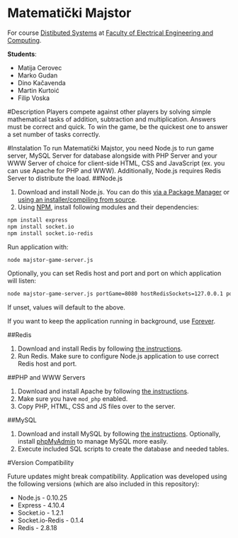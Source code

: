 Matematički Majstor
===================

For course [Distibuted Systems](http://www.fer.unizg.hr/en/course/dissys) at [Faculty of Electrical Engineering and Computing](http://www.fer.unizg.hr).

**Students**:
- Matija Cerovec
- Marko Gudan
- Dino Kačavenda
- Martin Kurtoić
- Filip Voska

#Description
Players compete against other players by solving simple mathematical tasks of addition, subtraction and multiplication. Answers must be correct and quick. To win the game, be the quickest one to answer a set number of tasks correctly.

#Instalation
To run Matematički Majstor, you need Node.js to run game server, MySQL Server for database alongside with PHP Server and your WWW Server of choice for client-side HTML, CSS and JavaScript (ex. you can use Apache for PHP and WWW). Additionally, Node.js requires Redis Server to distribute the load.
##Node.js
1. Download and install Node.js. You can do this [via a Package Manager](https://github.com/joyent/node/wiki/Installing-Node.js-via-package-manager) or [using an installer/compiling from source](http://nodejs.org/download/).
2. Using [NPM](https://www.npmjs.com/), install following modules and their dependencies:
```sh
npm install express
npm install socket.io
npm install socket.io-redis
```

Run application with:
```sh
node majstor-game-server.js
```
Optionally, you can set Redis host and port and port on which application will listen:
```sh
node majstor-game-server.js portGame=8080 hostRedisSockets=127.0.0.1 portRedisSockets=6379
```
If unset, values will default to the above.

If you want to keep the application running in background, use [Forever](https://github.com/nodejitsu/forever).

##Redis
1. Download and install Redis by following [the instructions](http://redis.io/download).
2. Run Redis. Make sure to configure Node.js application to use correct Redis host and port.

##PHP and WWW Servers
1. Download and install Apache by following [the instructions](http://www.apache.org/dyn/closer.cgi).
2. Make sure you have ```mod_php``` enabled.
3. Copy PHP, HTML, CSS and JS files over to the server.

##MySQL
1. Download and install MySQL by following [the instructions](http://dev.mysql.com/downloads/). Optionally, install [phpMyAdmin](http://www.phpmyadmin.net/home_page/index.php) to manage MySQL more easily.
2. Execute included SQL scripts to create the database and needed tables.

#Version Compatibility

Future updates might break compatibility. Application was developed using the following versions (which are also included in this repository):
- Node.js - 0.10.25
- Express - 4.10.4
- Socket.io - 1.2.1
- Socket.io-Redis - 0.1.4
- Redis - 2.8.18
